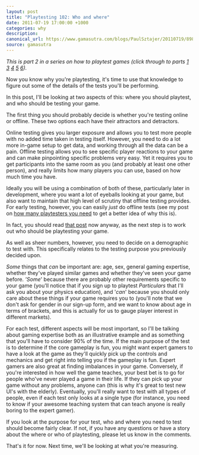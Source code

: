 ```yaml
---
layout: post
title: "Playtesting 102: Who and where"
date: 2011-07-19 17:00:00 +1000
categories: why
description:
canonical_url: https://www.gamasutra.com/blogs/PaulSztajer/20110719/89849/Playtesting_102_Who_and_where.php
source: gamasutra
---
```

*This is part 2 in a series on how to playtest games (click through to parts [1](/why/2011/07/14/playtesting-101.html) [3](/why/2011/08/02/playtesting-103.html)
[4](/why/2011/08/04/playtesting-104.html) [5](/why/2011/08/06/playtesting-105.html)  [6](/why/2011/09/12/playtesting-106.html)).*

Now you know why you're playtesting, it's time to use that knowledge to figure out some of the details of the tests you'll be performing.

In this post, I'll be looking at two aspects of this: where you should playtest, and who should be testing your game.

The first thing you should probably decide is whether you're testing online or offline. These two options each have their attractors and detractors.

Online testing gives you larger exposure and allows you to test more people with no added time taken in testing itself. However, you need to do a lot more in-game setup to get data, and working through all the data can be a pain. Offline testing allows you to see specific player reactions to your game and can make pinpointing specific problems very easy. Yet it requires you to get participants into the same room as you (and probably at least one other person), and really limits how many players you can use, based on how much time you have.

Ideally you will be using a combination of both of these, particularly later in development, where you want a lot of eyeballs looking at your game, but also want to maintain that high level of scrutiny that offline testing provides. For early testing, however, you can easily *just* do offline tests (see my post on [how many playtesters you need](/why/2011/06/18/how-many-players-should-you-playtest-with.html) to get a better idea of why this is).

In fact, you should read [that post](/why/2011/06/18/how-many-players-should-you-playtest-with.html) now anyway, as the next step is to work out who should be playtesting your game.

As well as sheer numbers, however, you need to decide on a demographic to test with. This specifically relates to the testing purpose you previously decided upon.

*Some* things that *can* be important are: age, sex, general gaming expertise, whether they've played similar games and whether they've seen your game before. *'Some*' because there are probably other requirements specific to your game (you'll notice that if you sign up to playtest *Particulars* that I'll ask you about your physics education), and '*can*' because you should only care about these things if your game requires you to (you'll note that we don't ask for gender in our sign-up form, and we want to know about age in terms of brackets, and this is actually for us to gauge player interest in different markets).

For each test, different aspects will be most important, so I'll be talking about gaming expertise both as an illustrative example and as something that you'll have to consider 90% of the time. If the main purpose of the test is to determine if the core gameplay is fun, you might want expert gamers to have a look at the game as they'll quickly pick up the controls and mechanics and get right into telling you if the gameplay is fun. Expert gamers are also great at finding imbalances in your game. Conversely, if you're interested in how well the game teaches, your best bet is to go for people who've never played a game in their life. If they can pick up your game without any problems, anyone can (this is why it's great to test new UI's with the elderly). Eventually, you'll really want to test with all types of people, even if each test only looks at a single type (for instance, you need to know if your awesome teaching system that can teach anyone is really boring to the expert gamer).

If you look at the purpose for your test, who and where you need to test should become fairly clear. If not, if you have any questions or have a story about the where or who of playtesting, please let us know in the comments.

That's it for now. Next time, we'll be looking at what you're measuring.
